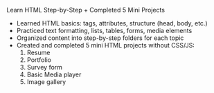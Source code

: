 Learn HTML Step-by-Step + Completed 5 Mini Projects

- Learned HTML basics: tags, attributes, structure (head, body, etc.)
- Practiced text formatting, lists, tables, forms, media elements
- Organized content into step-by-step folders for each topic
- Created and completed 5 mini HTML projects without CSS/JS:
  1. Resume
  2. Portfolio 
  3. Survey form  
  4. Basic Media player  
  5. Image gallery
